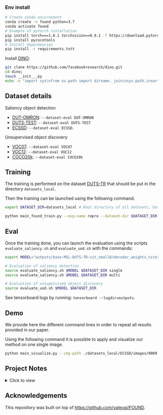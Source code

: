 ### Env install 

```bash
# Create conda environment
conda create -n found python=3.7
conda activate found
# Example of pytorch installation
pip install torch===1.8.1 torchvision==0.9.1 -f https://download.pytorch.org/whl/torch_stable.html
pip install pycocotools
# Install dependencies
pip install -r requirements.txtt
```

Install [DINO](https://arxiv.org/pdf/2104.14294.pdf):

```bash
git clone https://github.com/facebookresearch/dino.git
cd dino; 
touch __init__.py
echo -e "import sys\nfrom os.path import dirname, join\nsys.path.insert(0, join(dirname(__file__), '.'))" >> __init__.py; cd ../;
```

## Dataset details

Saliency object detection

- [DUT-OMRON](http://saliencydetection.net/dut-omron/): `--dataset-eval DUT-OMRON`
- [DUTS-TEST](http://saliencydetection.net/duts/): `--dataset-eval DUTS-TEST`
- [ECSSD](https://www.cse.cuhk.edu.hk/leojia/projects/hsaliency/dataset.html): `--dataset-eval ECSSD`.

Unsupervised object discovery

- [VOC07](http://host.robots.ox.ac.uk/pascal/VOC/): `--dataset-eval VOC07`
- [VOC12](http://host.robots.ox.ac.uk/pascal/VOC/): `--dataset-eval VOC12`
- [COCO20k](https://cocodataset.org/#home): `--dataset-eval COCO20k`

## Training

The training is performed on the dataset [DUTS-TR](http://saliencydetection.net/duts/) that should be put in the directory `datasets_local`.

Then the training can be launched using the following command.

```bash
export DATASET_DIR=datasets_local # Root directory of all datasets, both training and evaluation

python main_found_train.py --exp-name repro --dataset-dir $DATASET_DIR
```

## Eval

Once the training done, you can launch the evaluation using the scripts `evaluate_saliency.sh` and `evaluate_uod.sh` with the commands:

```bash
export MODEL="outputs/base-MSL-DUTS-TR-vit_small8/decoder_weights_niter500.pt"

# Evaluation of saliency detection
source evaluate_saliency.sh $MODEL $DATASET_DIR single
source evaluate_saliency.sh $MODEL $DATASET_DIR multi

# Evaluation of unsupervised object discovery
source evaluate_uod.sh $MODEL $DATASET_DIR
```

See tensorboard logs by running: `tensorboard --logdir=outputs`.

## Demo

We provide here the different command lines in order to repeat all results provided in our paper.

Using the following command it is possible to apply and visualize our method on one single image.

```bash
python main_visualize.py --img-path ./datasets_local/ECSSD/images/0009.jpg
```

## Project Notes

<details><summary>Click to view</summary>
<br>

**[Nov 10, 2023]** Reproduced FOUND results.

**[Nov 10, 2023]** Added project notes section.

</details>

## Acknowledgements

This repository was built on top of https://github.com/valeoai/FOUND.